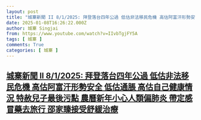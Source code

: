 ```yaml
---
layout: post
title: "城寨新聞 II 8/1/2025: 拜登落台四年公過 低估非法移民危機 高估阿富汗形勢安全 低估通脹 高估自己健康情況 特赦兒子最後污點 農曆新年小心人類偏肺炎 帶定感冒藥去旅行 邵家臻接受舒緩治療"
date: 2025-01-08T16:26:22.000Z
author: 城寨 Singjai
from: https://www.youtube.com/watch?v=IIvbTgjFY5A
tags: [ 城寨 ]
comments: True
categories: [ 城寨 ]
---
```

<!--1736353582000-->
[城寨新聞 II 8/1/2025: 拜登落台四年公過 低估非法移民危機 高估阿富汗形勢安全 低估通脹 高估自己健康情況 特赦兒子最後污點 農曆新年小心人類偏肺炎 帶定感冒藥去旅行 邵家臻接受舒緩治療](https://www.youtube.com/watch?v=IIvbTgjFY5A)
------

<div>

</div>
